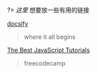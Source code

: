 ?> _这里_ 想要放一些有用的链接

[docsify](https://docsify.js.org/#/zh-cn/)
> where it all begins

[The Best JavaScript Tutorials](https://www.freecodecamp.org/news/best-javascript-tutorial/#es6)

> freecodecamp


